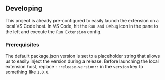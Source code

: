 ## Developing
This project is already pre-configured to easily launch the extension on a local VS Code host. In VS Code, hit the `Run and Debug` icon in the pane to the left and execute the `Run Extension` config.

### Prerequisites
The default package.json version is set to a placeholder string that allows us to easily inject the version during a release. Before launching the local extension host, replace `::release-version::` in the `version` key to something like `1.0.0`.